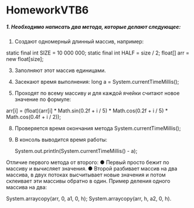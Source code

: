 # HomeworkVTB6
##### 1. Необходимо написать два метода, которые делают следующее:
1) Создают одномерный длинный массив, например:
   
static final int SIZE = 10 000 000;
static final int HALF = size / 2;
float[] arr = new float[size];

3) Заполняют этот массив единицами.
4) Засекают время выполнения:
    long a = System.currentTimeMillis();
   
6) Проходят по всему массиву и для каждой ячейки считают новое значение по формуле:
   
arr[i] = (float)(arr[i] * Math.sin(0.2f + i / 5) * Math.cos(0.2f + i / 5) *
Math.cos(0.4f + i / 2));

8) Проверяется время окончания метода System.currentTimeMillis();
   
10) В консоль выводится время работы:
    
    System.out.println(System.currentTimeMillis() - a);
    
Отличие первого метода от второго:
● Первый просто бежит по массиву и вычисляет значения.
● Второй разбивает массив на два массива, в двух потоках высчитывает новые значения и
потом склеивает эти массивы обратно в один.
Пример деления одного массива на два:

 System.arraycopy(arr, 0, a1, 0, h);
 System.arraycopy(arr, h, a2, 0, h).
